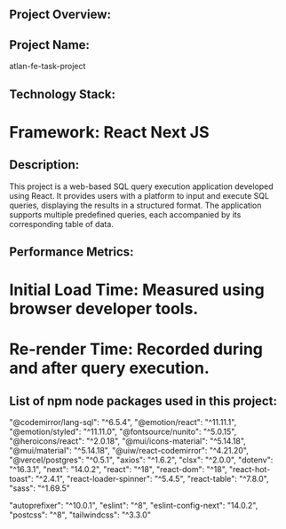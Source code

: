 ## Project Overview:
## Project Name: 
atlan-fe-task-project

## Technology Stack:
# Framework: React Next JS

## Description:
This project is a web-based SQL query execution application developed using React. It provides users with a platform to input and execute SQL queries, displaying the results in a structured format. The application supports multiple predefined queries, each accompanied by its corresponding table of data.

## Performance Metrics:
# Initial Load Time: Measured using browser developer tools.
# Re-render Time: Recorded during and after query execution.

## List of npm node packages used in this project:

"@codemirror/lang-sql": "^6.5.4",
"@emotion/react": "^11.11.1",
"@emotion/styled": "^11.11.0",
"@fontsource/nunito": "^5.0.15",
"@heroicons/react": "^2.0.18",
"@mui/icons-material": "^5.14.18",
"@mui/material": "^5.14.18",
"@uiw/react-codemirror": "^4.21.20",
"@vercel/postgres": "^0.5.1",
"axios": "^1.6.2",
"clsx": "^2.0.0",
"dotenv": "^16.3.1",
"next": "14.0.2",
"react": "^18",
"react-dom": "^18",
"react-hot-toast": "^2.4.1",
"react-loader-spinner": "^5.4.5",
"react-table": "^7.8.0",
"sass": "^1.69.5"

"autoprefixer": "^10.0.1",
"eslint": "^8",
"eslint-config-next": "14.0.2",
"postcss": "^8",
"tailwindcss": "^3.3.0"
